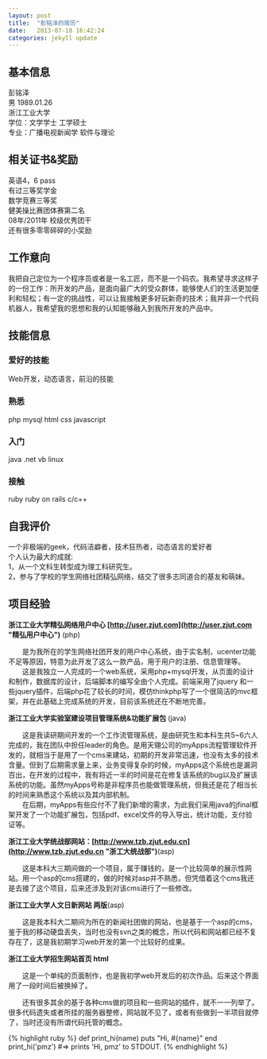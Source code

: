 ```yaml
---
layout: post
title:  "彭铭泽的简历"
date:   2013-07-18 16:42:24
categories: jekyll update
---
```

## 基本信息

彭铭泽   
男 1989.01.26  
浙江工业大学  
学位：文学学士        工学硕士  
专业：广播电视新闻学  软件与理论  

## 相关证书&奖励

英语4，6 pass  
有过三等奖学金  
数学竞赛三等奖  
健美操比赛团体赛第二名  
08年/2011年 校级优秀团干  
还有很多零零碎碎的小奖励  

## 工作意向
我把自己定位为一个程序员或者是一名工匠，而不是一个码农。我希望寻求这样子的一份工作：所开发的产品，是面向最广大的受众群体，能够使人们的生活更加便利和轻松；有一定的挑战性，可以让我接触更多好玩新奇的技术；我并非一个代码机器人，我希望我的思想和我的认知能够融入到我所开发的产品中。

## 技能信息  


### 爱好的技能
Web开发，动态语言，前沿的技能

### 熟悉
php mysql html css javascript

### 入门
java .net vb linux

### 接触
ruby ruby on rails c/c++ 


## 自我评价
一个非极端的geek，代码洁癖者，技术狂热者，动态语言的爱好者  
个人认为最大的成就:  
1，从一个文科生转型成为理工科研究生。  
2，参与了学校的学生网络社团精弘网络，结交了很多志同道合的基友和萌妹。

## 项目经验

**浙江工业大学精弘网络用户中心 [http://user.zjut.com](http://user.zjut.com "精弘用户中心")** (php)

　　是为我所在的学生网络社团开发的用户中心系统，由于实名制，ucenter功能不足等原因，特意为此开发了这么一款产品，用于用户的注册、信息管理等。  
　　这是我独立一人完成的一个web系统，采用php+mysql开发，从页面的设计和制作，数据库的设计，后端脚本的编写全由个人完成。前端采用了jquery 和一些jquery插件，后端php花了较长的时间，模仿thinkphp写了一个很简洁的mvc框架，并在此基础上完成系统的开发，目前该系统还在不断地完善。

**浙江工业大学实验室建设项目管理系统&功能扩展包** (java)

　　这是我读研期间开发的一个工作流管理系统，是由研究生和本科生共5~6六人完成的，我在团队中担任leader的角色。是用天翎公司的myApps流程管理软件开发的，就相当于是用了一个cms来建站，初期的开发非常迅速，也没有太多的技术含量。但到了后期需求量上来，业务变得复杂的时候，myApps这个系统也是漏洞百出，在开发的过程中，我有将近一半的时间是花在修复该系统的bug以及扩展该系统的功能。虽然myApps号称是非程序员也能做管理系统，但我还是花了相当长的时间来熟悉这个系统以及其内部机制。  
　　在后期，myApps有些应付不了我们新增的需求，为此我们采用java的jfinal框架开发了一个功能扩展包，包括pdf、excel文件的导入导出，统计功能，支付验证等。  


**浙江工业大学统战部网站：[http://www.tzb.zjut.edu.cn](http://www.tzb.zjut.edu.cn "浙工大统战部")**(asp)

　　这是本科大三期间做的一个项目，属于赚钱的，是一个比较简单的展示性网站。用一个asp的cms搭建的，做的时候对asp并不熟悉，但凭借着这个cms我还是去接了这个项目，后来还涉及到对该cms进行了一些修改。


**浙江工业大学人文日新网站 两版**(asp)

　　这是我本科大二期间为所在的新闻社团做的网站，也是基于一个asp的cms，鉴于我的移动硬盘丢失，当时也没有svn之类的概念，所以代码和网站都已经不复存在了，这是我初期学习web开发的第一个比较好的成果。


**浙江工业大学招生网站首页 html**

　　这是一个单纯的页面制作，也是我初学web开发后的初次作品。后来这个界面用了一段时间后被换掉了。


　　还有很多其余的基于各种cms做的项目和一些网站的插件，就不一一列举了。很多代码遗失或者所挂的服务器整修，网站就不见了，或者有些做到一半项目就停了，当时还没有所谓代码托管的概念。


{% highlight ruby %}
def print_hi(name)
  puts "Hi, #{name}"
end
print_hi('pmz')
#=> prints 'Hi, pmz' to STDOUT.
{% endhighlight %}

<!-- Check out the [Jekyll docs][jekyll] for more info on how to get the most out of Jekyll. File all bugs/feature requests at [Jekyll's GitHub repo][jekyll-gh].

[jekyll-gh]: https://github.com/mojombo/jekyll
[jekyll]:    http://jekyllrb.com
 -->